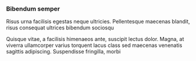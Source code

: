 ### Bibendum semper

Risus urna facilisis egestas neque ultricies. Pellentesque maecenas blandit, risus consequat ultrices bibendum sociosqu

Quisque vitae, a facilisis himenaeos ante, suscipit lectus dolor. Magna, at viverra ullamcorper varius torquent lacus class sed maecenas venenatis sagittis adipiscing. Suspendisse fringilla, morbi


